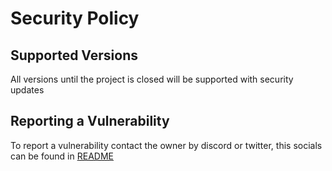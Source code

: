 # Security Policy

## Supported Versions

All versions until the project is closed will be supported with security updates

## Reporting a Vulnerability

To report a vulnerability contact the owner by discord or twitter, this socials can be found in [README](./README.md)
